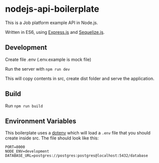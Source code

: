 # nodejs-api-boilerplate

This is a Job platform example API in Node.js.

Written in ES6, using [Express.js](http://expressjs.com/) and [Sequelize.js](http://docs.sequelizejs.com/).

## Development

Create file .env (.env.example is mock file)

Run the server with `npm run dev`

This will copy contents in src, create dist folder and serve the application.

## Build

Run `npm run build`

## Environment Variables

This boilerplate uses a [dotenv](https://github.com/motdotla/dotenv) which will load a `.env` file that you should create inside src. The file should look like this:

```
PORT=8000
NODE_ENV=development
DATABASE_URL=postgres://postgres:postgres@localhost:5432/database
```
